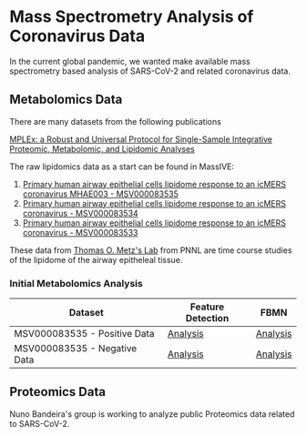 # Mass Spectrometry Analysis of Coronavirus Data

In the current global pandemic, we wanted make available mass spectrometry based analysis of SARS-CoV-2 and related coronavirus data. 

## Metabolomics Data

There are many datasets from the following publications

[MPLEx: a Robust and Universal Protocol for Single-Sample Integrative Proteomic, Metabolomic, and Lipidomic Analyses](https://msystems.asm.org/content/1/3/e00043-16)

The raw lipidomics data as a start can be found in MassIVE:

1. [Primary human airway epithelial cells lipidome response to an icMERS coronavirus MHAE003 - MSV000083535](https://massive.ucsd.edu/ProteoSAFe/dataset.jsp?task=e29c0f5896d0409b952ccdd1cc65902d)
1. [Primary human airway epithelial cells lipidome response to an icMERS coronavirus - MSV000083534](https://massive.ucsd.edu/ProteoSAFe/dataset.jsp?task=459d2c8abfe340159ce106bad13998c3)
1. [Primary human airway epithelial cells lipidome response to an icMERS coronavirus - MSV000083533](https://massive.ucsd.edu/ProteoSAFe/dataset.jsp?task=e3260819d6be421e8c7e532571c8b322)

These data from [Thomas O. Metz's Lab](https://www.pnnl.gov/science/staff/staff_info.asp?staff_num=5876) from PNNL are time course studies of the lipidome of the airway epitheleal tissue. 

### Initial Metabolomics Analysis 

| Dataset | Feature Detection | FBMN |
|-------------|------|-----------|
| MSV000083535 - Positive Data |  [Analysis](https://proteomics2.ucsd.edu/ProteoSAFe/status.jsp?task=ea080a2978bd4bdfb11fbea047358bd6)    |   [Analysis](https://proteomics2.ucsd.edu/ProteoSAFe/status.jsp?task=ea080a2978bd4bdfb11fbea047358bd6) |
| MSV000083535 - Negative Data |  [Analysis](https://proteomics2.ucsd.edu/ProteoSAFe/status.jsp?task=5ce2d7ca2efd420eaa21e0c03647b5d9)    |   [Analysis](https://proteomics2.ucsd.edu/ProteoSAFe/status.jsp?task=778477e6f3b6478e8bfd3b367b1b6302) |

## Proteomics Data

Nuno Bandeira's group is working to analyze public Proteomics data related to SARS-CoV-2. 